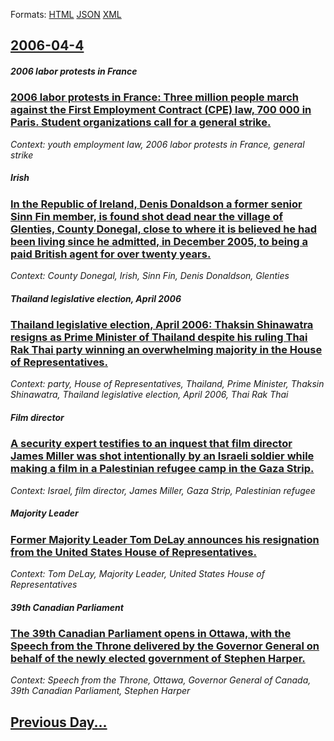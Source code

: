 
Formats: [HTML](2006/04/4/index.html)  [JSON](2006/04/4/index.json)  [XML](2006/04/4/index.xml)  

## [2006-04-4](/news/2006/04/4/index.md)

##### 2006 labor protests in France
### [ 2006 labor protests in France: Three million people march against the First Employment Contract (CPE) law, 700 000 in Paris. Student organizations call for a general strike. ](/news/2006/04/4/2006-labor-protests-in-france-three-million-people-march-against-the-first-employment-contract-cpe-law-700-000-in-paris-student-organi.md)
_Context: youth employment law, 2006 labor protests in France, general strike_

##### Irish
### [ In the Republic of Ireland, Denis Donaldson a former senior Sinn Fin member, is found shot dead near the village of Glenties, County Donegal, close to where it is believed he had been living since he admitted, in December 2005, to being a paid British agent for over twenty years. ](/news/2006/04/4/in-the-republic-of-ireland-denis-donaldson-a-former-senior-sinn-fein-member-is-found-shot-dead-near-the-village-of-glenties-county-doneg.md)
_Context: County Donegal, Irish, Sinn Fin, Denis Donaldson, Glenties_

##### Thailand legislative election, April 2006
### [ Thailand legislative election, April 2006: Thaksin Shinawatra resigns as Prime Minister of Thailand despite his ruling Thai Rak Thai party winning an overwhelming majority in the House of Representatives. ](/news/2006/04/4/thailand-legislative-election-april-2006-thaksin-shinawatra-resigns-as-prime-minister-of-thailand-despite-his-ruling-thai-rak-thai-party.md)
_Context: party, House of Representatives, Thailand, Prime Minister, Thaksin Shinawatra, Thailand legislative election, April 2006, Thai Rak Thai_

##### Film director
### [ A security expert testifies to an inquest that film director James Miller was shot intentionally by an Israeli soldier while making a film in a Palestinian refugee camp in the Gaza Strip. ](/news/2006/04/4/a-security-expert-testifies-to-an-inquest-that-film-director-james-miller-was-shot-intentionally-by-an-israeli-soldier-while-making-a-film.md)
_Context: Israel, film director, James Miller, Gaza Strip, Palestinian refugee_

##### Majority Leader
### [ Former Majority Leader Tom DeLay announces his resignation from the United States House of Representatives. ](/news/2006/04/4/former-majority-leader-tom-delay-announces-his-resignation-from-the-united-states-house-of-representatives.md)
_Context: Tom DeLay, Majority Leader, United States House of Representatives_

##### 39th Canadian Parliament
### [ The 39th Canadian Parliament opens in Ottawa, with the Speech from the Throne delivered by the Governor General on behalf of the newly elected government of Stephen Harper. ](/news/2006/04/4/the-39th-canadian-parliament-opens-in-ottawa-with-the-speech-from-the-throne-delivered-by-the-governor-general-on-behalf-of-the-newly-elec.md)
_Context: Speech from the Throne, Ottawa, Governor General of Canada, 39th Canadian Parliament, Stephen Harper_

## [Previous Day...](/news/2006/04/3/index.md)

